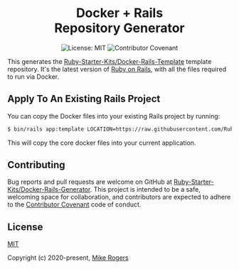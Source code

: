 <h1 align="center">
  Docker + Rails<br />Repository Generator
</h1>

<p align="center">
  <img src="https://badgen.net/github/license/Ruby-Starter-Kits/Docker-Rails-Generator" alt="License: MIT">
  <img src="https://img.shields.io/badge/Contributor%20Covenant-v2.0%20adopted-ff69b4.svg" alt="Contributor Covenant">
</p>

This generates the [Ruby-Starter-Kits/Docker-Rails-Template](https://github.com/Ruby-Starter-Kits/Docker-Rails-Template) template repository. It's the latest version of [Ruby on Rails](https://rubyonrails.org/), with all the files required to run via Docker.

## Apply To An Existing Rails Project

You can copy the Docker files into your existing Rails project by running:

```bash
$ bin/rails app:template LOCATION=https://raw.githubusercontent.com/Ruby-Starter-Kits/Docker-Rails-Generator/master/template.rb
```

This will copy the core docker files into your current application.

## Contributing

Bug reports and pull requests are welcome on GitHub at [Ruby-Starter-Kits/Docker-Rails-Generator](https://github.com/Ruby-Starter-Kits/Docker-Rails-Generator). This project is intended to be a safe, welcoming space for collaboration, and contributors are expected to adhere to the [Contributor Covenant](http://contributor-covenant.org) code of conduct.

## License

[MIT](https://opensource.org/licenses/MIT)

Copyright (c) 2020-present, [Mike Rogers](https://mikerogers.io/)
